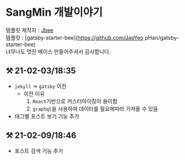 # SangMin 개발이야기

템플릿 제작자 : [Jbee](https://github.com/JaeYeopHan)  
템플릿 : [gatsby-starter-bee](https://github.com/JaeYeo pHan/gatsby-starter-bee)  
너무나도 멋진 베이스 만들어주셔서 감사합니다.


## ⚒ 21-02-03/18:35
* `jekyll` -> `gatsby` 이전
  * 이전 이유
    1. `React`기반으로 커스터마이징이 용이함
    2. `graphql`을 사용하여 데이터를 필요에따라 가져올 수 있음
* 태그별 포스트 보기 기능 추가

## ⚒ 21-02-09/18:46
* 포스트 검색 기능 추가